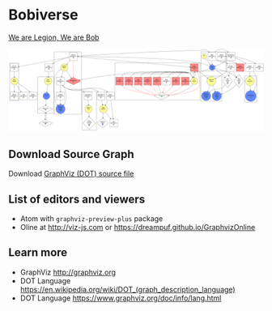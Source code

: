 # Bobiverse

[We are Legion, We are Bob](http://bobiverse.wikia.com/wiki/We_Are_Legion_(We_Are_Bob)_Wiki)

[![](/Bobiverse.png)](https://raw.githubusercontent.com/eneko/Bobiverse/master/Bobiverse.png)

## Download Source Graph
Download [GraphViz (DOT) source file](https://raw.githubusercontent.com/eneko/Bobiverse/master/Bobiverse.gv)

## List of editors and viewers
- Atom with `graphviz-preview-plus` package
- Oline at http://viz-js.com or https://dreampuf.github.io/GraphvizOnline

## Learn more
- GraphViz http://graphviz.org
- DOT Language https://en.wikipedia.org/wiki/DOT_(graph_description_language)
- DOT Language https://www.graphviz.org/doc/info/lang.html
